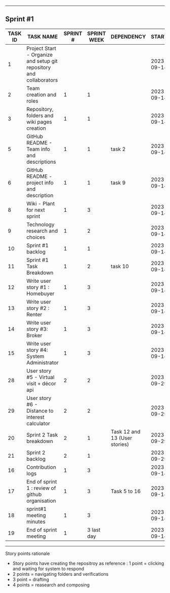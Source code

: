 ***
## Sprint #1

TASK ID | TASK NAME | SPRINT # | SPRINT WEEK | DEPENDENCY | START | FINISH | STORY | PRIORITY | STATUS | STORY POINTS
-- | -- | -- | -- | -- | -- | -- | -- | -- | -- | --
1 | Project   Start - Organize and setup git repository and collaborators |   |   |   | 2023-09-14 | 2023-09-29 | No | High | Complete | 1
2 | Team   creation and roles | 1 | 1 |   | 2023-09-14 | 2023-09-29 |   | High | Complete |  
3 | Repository,   folders and wiki pages creation | 1 | 1 |   | 2023-09-14 | 2023-09-29 | No | Medium | Complete | 1
5 | GitHub   README - Team info and descriptions | 1 | 1 | task   2 | 2023-09-14 | 2023-09-29 | No | Medium |   | 6
6 | GitHub   README - project info and description | 1 | 1 | task   9 | 2023-09-14 | 2023-09-29 | No | High |   | 7
8 | Wiki   - Plant for next sprint | 1 | 3 |   | 2023-09-14 | 2023-09-29 | No | High | Complete | 4
9 | Technology   research and choices | 1 | 2 |   | 2023-09-14 | 2023-09-29 | No | High |   | 3
10 | Sprint   #1 backlog | 1 | 1 |   | 2023-09-14 | 2023-09-29 | No | High |   | 4
11 | Sprint   #1 Task Breakdown | 1 | 2 | task   10 | 2023-09-14 | 2023-09-29 | No | Medium |   | 3
12 | Write   user story #1 : Homebuyer | 1 | 3 |   | 2023-09-14 | 2023-09-29 | No | High |   | 4
13 | Write   user story #2 : Renter | 1 | 3 |   | 2023-09-14 | 2023-09-29 | No | High |   | 4
14 | Write   user story #3: Broker | 1 | 3 |   | 2023-09-14 | 2023-09-29 | No | High |   | 4
15 | Write   user story #4: System Administrator | 1 | 3 |   | 2023-09-14 | 2023-09-29 | No | High |   | 4
28 | User   story #5 - Virtual visit + décor api | 2 | 2 |   | 2023-09-29 | 2023-10-27 | 5 | Low |   | 2
29 | User   story #6 - Distance to interest calculator | 2 | 2 |   | 2023-09-29 | 2023-10-27 | 6 | Low |   | 2
20 | Sprint   2 Task breakdown | 2 | 1 | Task   12 and 13 (User stories) | 2023-09-29 | 2023-10-27 |   | High |   | 3
21 | Sprint   2 backlog | 2 | 1 |   | 2023-09-29 | 2023-10-27 |   | High |   | 3
16 | Contribution   logs | 1 | 3 |   | 2023-09-14 | 2023-09-29 | No | Low |   | 3
17 | End   of sprint 1 : review of github organisation | 1 | 3 | Task   5 to 16 | 2023-09-14 | 2023-09-29 | No | Medium | Complete | 0
18 | sprint#1   meeting minutes | 1 | 3 |   | 2023-09-14 | 2023-09-29 | No | Medium |   | 4
19 | End   of sprint meeting | 1 | 3   last day |   | 2023-09-14 | 2023-09-29 | No | High |   | 4


***

Story points rationale

  *  Story points have creating the repositroy as reference : 1 point = clicking and waiting for system to respond
  *  2 points = navigating folders and verifications
  *  3 point = drafting
  *  4 points = reasearch and composing


